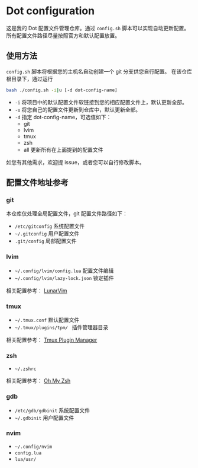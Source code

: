 # Dot configuration

这是我的 Dot 配置文件管理仓库。通过 `config.sh` 脚本可以实现自动更新配置。所有配置文件路径尽量按照官方和默认配置放置。

## 使用方法

`config.sh` 脚本将根据您的主机名自动创建一个 git 分支供您自行配置。
在该仓库根目录下，通过运行
```bash
bash ./config.sh -i|u [-d dot-config-name]
```
- `-i` 将项目中的默认配置文件软链接到您的相应配置文件上，默认更新全部。
- `-u` 将您自己的配置文件更新到仓库中，默认更新全部。
- `-d` 指定 dot-config-name，可选值如下：
    - git
    - lvim
    - tmux
    - zsh
    - all 更新所有在上面提到的配置文件

如您有其他需求，欢迎提 issue，或者您可以自行修改脚本。

## 配置文件地址参考

### git

本仓库仅处理全局配置文件，git 配置文件路径如下：
- `/etc/gitconfig` 系统配置文件
- `~/.gitconfig` 用户配置文件
- `.git/config` 局部配置文件

### lvim

- `~/.config/lvim/config.lua` 配置文件编辑
- `~/.config/lvim/lazy-lock.json` 锁定插件

相关配置参考：
[LunarVim][lunarvim]

### tmux

- `~/.tmux.conf` 默认配置文件
- `~/.tmux/plugins/tpm/ ` 插件管理器目录

相关配置参考：
[Tmux Plugin Manager][tpm]

### zsh

- `~/.zshrc`

相关配置参考：
[Oh My Zsh][ohmyzsh]

### gdb

- `/etc/gdb/gdbinit` 系统配置文件
- `~/.gdbinit` 用户配置文件

### nvim

- `~/.config/nvim`
- `config.lua`
- `lua/usr/`

[lunarvim]: https://www.lunarvim.org/
[tpm]: https://github.com/tmux-plugins/tpm
[ohmyzsh]: https://ohmyz.sh/
